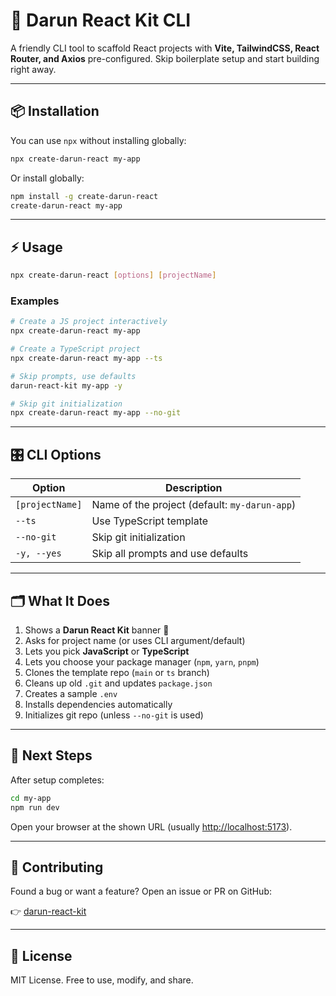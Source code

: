 # 🚀 Darun React Kit CLI

A friendly CLI tool to scaffold React projects with **Vite, TailwindCSS, React Router, and Axios** pre-configured. Skip boilerplate setup and start building right away.

---

## 📦 Installation

You can use `npx` without installing globally:

```bash
npx create-darun-react my-app
```

Or install globally:

```bash
npm install -g create-darun-react
create-darun-react my-app
```

---

## ⚡ Usage

```bash
npx create-darun-react [options] [projectName]
```

### Examples

```bash
# Create a JS project interactively
npx create-darun-react my-app

# Create a TypeScript project
npx create-darun-react my-app --ts

# Skip prompts, use defaults
darun-react-kit my-app -y

# Skip git initialization
npx create-darun-react my-app --no-git
```

---

## 🎛️ CLI Options

| Option          | Description                                   |
| --------------- | --------------------------------------------- |
| `[projectName]` | Name of the project (default: `my-darun-app`) |
| `--ts`          | Use TypeScript template                       |
| `--no-git`      | Skip git initialization                       |
| `-y, --yes`     | Skip all prompts and use defaults             |

---

## 🗂️ What It Does

1. Shows a **Darun React Kit** banner 🎉
2. Asks for project name (or uses CLI argument/default)
3. Lets you pick **JavaScript** or **TypeScript**
4. Lets you choose your package manager (`npm`, `yarn`, `pnpm`)
5. Clones the template repo (`main` or `ts` branch)
6. Cleans up old `.git` and updates `package.json`
7. Creates a sample `.env`
8. Installs dependencies automatically
9. Initializes git repo (unless `--no-git` is used)

---

## 📖 Next Steps

After setup completes:

```bash
cd my-app
npm run dev
```

Open your browser at the shown URL (usually [http://localhost:5173](http://localhost:5173)).

---

## 🤝 Contributing

Found a bug or want a feature? Open an issue or PR on GitHub:

👉 [darun-react-kit](https://github.com/RaunakDiesFromCode/darun-react-kit)

---

## 📜 License

MIT License. Free to use, modify, and share.
